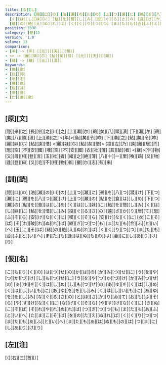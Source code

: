 ```yaml
---
title: [な][し]
description: [隠][口][の] [泊][瀬][の][川][の] [上][つ][瀬][に] [鵜][を][八][つ][潜][け] [下][つ][瀬][に] [鵜][を][八][つ][潜][け] [上][つ][瀬][の] [鮎][を][食][は][し][め] [下][つ][瀬][の] [鮎][を][食][は][し][め] [く][は][し][妹][に] [鮎][を][惜][し][み]
  [く][は][し][妹][に] [鮎][を][惜][し][み] [投][ぐ][る][さ][の] [遠][ざ][か][り][居][て] [思][ふ][そ][ら] [安][け][な][く][に] [嘆][く][そ][ら] [安][け][な][く][に] [衣][こ][そ][ば] [そ][れ][破][れ][ぬ][れ][ば] [継][ぎ][つ][つ][も] [ま][た][も][合][ふ][と][い][へ] [玉][こ][そ][ば]
  [緒][の][絶][え][ぬ][れ][ば] [く][く][り][つ][つ] [ま][た][も][合][ふ][と][い][へ] [ま][た][も][逢][は][ぬ][も][の][は] [妻][に][し][あ][り][け][り]
position: 3330
category: [巻]13
version: '1.0'
volume: 13
comparison:
- [羊] -> [年] [[元]][[天]][[類]]
- <> -> [麗][妹][尓] [鮎][矣][惜] [[元]][[天]][[類]]
- [縫] -> [継] [[元]][[温]]
keywords:
- [挽][歌]
- [枕][詞]
- [地][名]
- [榛][原]
- [桜][井]
- [奈][良]
- [亡][妻][歌]
---
```


## [原][文]

[隠][来][之] [長][谷][之][川][之] [上][瀬][尓] [鵜][矣][八][頭][漬] [下][瀬][尓] [鵜][矣][八][頭][漬] [上][瀬][之] <[年]>[魚][矣][令][咋] [下][瀬][之] [鮎][矣][令][咋] [麗][妹][尓] [鮎][遠][惜] <[麗][妹][尓] [鮎][矣][惜]> [投][左][乃] [遠][離][居][而] [思][空] [不][安][國] [嘆][空] [不][安][國] [衣][社][薄] [其][破][者] <[継]>[乍][物] [又][母][相][登][言] [玉][社][者] [緒][之][絶][薄] [八][十][一][里][喚][鶏] [又][物][逢][登][曰] [又][毛][不][相][物][者] [攦][尓][志][有][来]

## [訓][読]

[隠][口][の] [泊][瀬][の][川][の] [上][つ][瀬][に] [鵜][を][八][つ][潜][け] [下][つ][瀬][に] [鵜][を][八][つ][潜][け] [上][つ][瀬][の] [鮎][を][食][は][し][め] [下][つ][瀬][の] [鮎][を][食][は][し][め] [く][は][し][妹][に] [鮎][を][惜][し][み] [く][は][し][妹][に] [鮎][を][惜][し][み] [投][ぐ][る][さ][の] [遠][ざ][か][り][居][て] [思][ふ][そ][ら] [安][け][な][く][に] [嘆][く][そ][ら] [安][け][な][く][に] [衣][こ][そ][ば] [そ][れ][破][れ][ぬ][れ][ば] [継][ぎ][つ][つ][も] [ま][た][も][合][ふ][と][い][へ] [玉][こ][そ][ば] [緒][の][絶][え][ぬ][れ][ば] [く][く][り][つ][つ] [ま][た][も][合][ふ][と][い][へ] [ま][た][も][逢][は][ぬ][も][の][は] [妻][に][し][あ][り][け][り]

## [仮][名]

[こ][も][り][く][の] [は][つ][せ][の][か][は][の] [か][み][つ][せ][に] [う][を][や][つ][か][づ][け] [し][も][つ][せ][に] [う][を][や][つ][か][づ][け] [か][み][つ][せ][の] [あ][ゆ][を][く][は][し][め] [し][も][つ][せ][の] [あ][ゆ][を][く][は][し][め] [く][は][し][い][も][に] [あ][ゆ][を][を][し][み] [く][は][し][い][も][に] [あ][ゆ][を][を][し][み] [な][ぐ][る][さ][の] [と][ほ][ざ][か][り][ゐ][て] [お][も][ふ][そ][ら] [や][す][け][な][く][に] [な][げ][く][そ][ら] [や][す][け][な][く][に] [き][ぬ][こ][そ][ば] [そ][れ][や][れ][ぬ][れ][ば] [つ][ぎ][つ][つ][も] [ま][た][も][あ][ふ][と][い][へ] [た][ま][こ][そ][ば] [を][の][た][え][ぬ][れ][ば] [く][く][り][つ][つ] [ま][た][も][あ][ふ][と][い][へ] [ま][た][も][あ][は][ぬ][も][の][は] [つ][ま][に][し][あ][り][け][り]

## [左][注]

[（][右][三][首][）]
